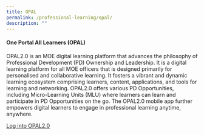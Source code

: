 ```yaml
---
title: OPAL
permalink: /professional-learning/opal/
description: ""
---
```

#### One Portal All Learners (OPAL)


OPAL2.0 is an MOE digital learning platform that advances the philosophy of Professional Development (PD) Ownership and Leadership. It is a digital learning platform for all MOE officers that is designed primarily for personalised and collaborative learning. It fosters a vibrant and dynamic learning ecosystem comprising learners, content, applications, and tools for learning and networking. OPAL2.0 offers various PD Opportunities, including Micro-Learning Units (MLU) where learners can learn and participate in PD Opportunities on the go. The OPAL2.0 mobile app further empowers digital learners to engage in professional learning anytime, anywhere.

[Log into OPAL2.0](https://www.opal2.moe.edu.sg/)